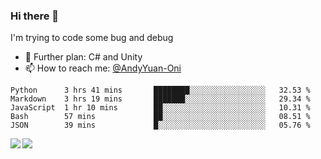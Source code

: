### Hi there 👋

I'm trying to code some bug and debug

- 🌱 Further plan: C# and Unity
- 📫 How to reach me: [@AndyYuan-Oni](https://github.com/AndyYuan-Oni)


<!--START_SECTION:waka-->
```text
Python      3 hrs 41 mins       ████████░░░░░░░░░░░░░░░░░   32.53 % 
Markdown    3 hrs 19 mins       ███████░░░░░░░░░░░░░░░░░░   29.34 % 
JavaScript  1 hr 10 mins        ██░░░░░░░░░░░░░░░░░░░░░░░   10.31 % 
Bash        57 mins             ██░░░░░░░░░░░░░░░░░░░░░░░   08.51 % 
JSON        39 mins             █░░░░░░░░░░░░░░░░░░░░░░░░   05.76 %
```
<!--END_SECTION:waka-->

  <!--**AndyYuan-Oni/AndyYuan-Oni** is a ✨ _special_ ✨ repository because its `README.md` (this file) appears on your GitHub profile.-->
<!--[![Top Langs](https://github-readme-stats.vercel.app/api/top-langs/?username=AndyYUan-Oni&layout=compact)](https://github.com/AndyYUan-Oni/github-readme-stats)-->
<a href="https://github.com/AndyYUan-Oni/github-readme-stats">
  <img align="left" src="https://github-readme-stats.vercel.app/api?username=AndyYUan-Oni&hide=stars" />
</a>
<a href="https://github.com/AndyYUan-Oni/github-readme-stats">
  <img align="left" src="https://github-readme-stats.vercel.app/api/top-langs/?username=AndyYUan-Oni&layout=compact" />
</a>

